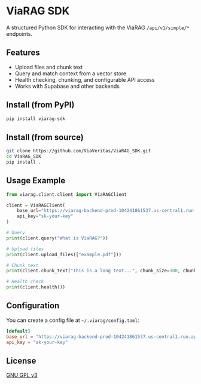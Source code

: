 
# ViaRAG SDK

A structured Python SDK for interacting with the ViaRAG `/api/v1/simple/*` endpoints.

## Features

- Upload files and chunk text
- Query and match context from a vector store
- Health checking, chunking, and configurable API access
- Works with Supabase and other backends

## Install (from PyPI)

```bash
pip install viarag-sdk
```

## Install (from source)

```bash
git clone https://github.com/ViaVeritas/ViaRAG_SDK.git
cd ViaRAG_SDK
pip install .
```

## Usage Example

```python
from viarag.client.client import ViaRAGClient

client = ViaRAGClient(
    base_url="https://viarag-backend-prod-104241861537.us-central1.run.app",
    api_key="sk-your-key"
)

# Query
print(client.query("What is ViaRAG?"))

# Upload files
print(client.upload_files(["example.pdf"]))

# Chunk text
print(client.chunk_text("This is a long text...", chunk_size=300, chunk_overlap=30))

# Health check
print(client.health())
```

## Configuration

You can create a config file at `~/.viarag/config.toml`:

```toml
[default]
base_url = "https://viarag-backend-prod-104241861537.us-central1.run.app"
api_key = "sk-your-key"
```

## License

[GNU GPL v3](LICENSE)
